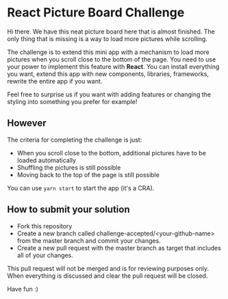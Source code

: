 # React Picture Board Challenge

Hi there. We have this neat picture board here that is almost finished.
The only thing that is missing is a way to load more pictures while scrolling.

The challenge is to extend this mini app with a mechanism to load more pictures when you scroll close to the bottom of the page.
You need to use your power to implement this feature with **React**.
You can install everything you want, extend this app with new components, libraries, frameworks, rewrite the entire app if you want.

Feel free to surprise us if you want with adding features or changing the styling into something you prefer for example!

## However

The criteria for completing the challenge is just:

- When you scroll close to the bottom, additional pictures have to be loaded automatically
- Shuffling the pictures is still possible
- Moving back to the top of the page is still possible

You can use `yarn start` to start the app (it's a CRA).

## How to submit your solution

- Fork this repository
- Create a new branch called challenge-accepted/\<your-github-name\> from the master branch and commit your changes.
- Create a new pull request with the master branch as target that includes all of your changes.

This pull request will not be merged and is for reviewing purposes only.
When everything is discussed and clear the pull request will be closed.

Have fun :)
